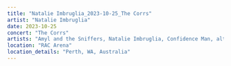 ```yaml
---
title: "Natalie Imbruglia_2023-10-25_The Corrs"
artist: "Natalie Imbruglia"
date: 2023-10-25
concert: "The Corrs"
artists: "Amyl and the Sniffers, Natalie Imbruglia, Confidence Man, alt-J, Olly Murs, Will Young, A Flock of Seagulls, Bow Wow Wow, Blossoms, beabadoobee, Toni Childs, Germein, Corinne Bailey Rae, Björn Again, Scouting for Girls, Annie Mac, Jack Savoretti, The Corrs"
location: "RAC Arena"
location_details: "Perth, WA, Australia"
---
```

